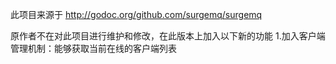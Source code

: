 此项目来源于
http://godoc.org/github.com/surgemq/surgemq

原作者不在对此项目进行维护和修改，在此版本上加入以下新的功能
1.加入客户端管理机制：能够获取当前在线的客户端列表
